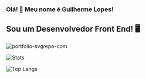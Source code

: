 ### Olá! 👋 Meu nome é Guilherme Lopes!

## Sou um Desenvolvedor Front End! 🖥️

![portfolio-svgrepo-com](https://user-images.githubusercontent.com/109265005/221435085-56e9eacf-5df2-49b2-9827-465448055dd6.svg)





![Stats](https://github-readme-stats.vercel.app/api?username=gguilhermelopes&show_icons=true&theme=dracula)

![Top Langs](https://github-readme-stats.vercel.app/api/top-langs/?username=gguilhermelopes&layout=compact&theme=dracula)
